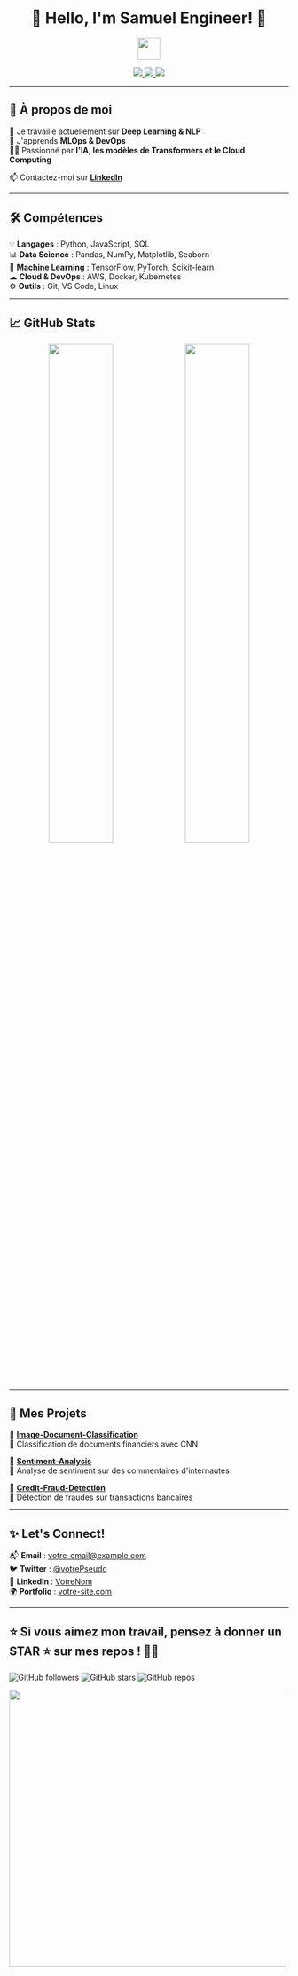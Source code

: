 <h1 align="center">👋 Hello, I'm Samuel Engineer! 🚀</h1>
<p align="center">
  <img src="https://media.giphy.com/media/hvRJCLFzcasrR4ia7z/giphy.gif" width="40px">
</p>

<p align="center">
  <a href="https://www.linkedin.com/in/votre-nom/">
    <img src="https://img.shields.io/badge/LinkedIn-0077B5?style=for-the-badge&logo=linkedin&logoColor=white"/>
  </a>
  <a href="mailto:votre-email@example.com">
    <img src="https://img.shields.io/badge/Email-D14836?style=for-the-badge&logo=gmail&logoColor=white"/>
  </a>
  <a href="https://github.com/votrePseudo?tab=followers">
    <img src="https://img.shields.io/github/followers/votrePseudo?label=Followers&style=for-the-badge"/>
  </a>
</p>

---

## 🚀 **À propos de moi**  

🔭 Je travaille actuellement sur **Deep Learning & NLP**  
🌱 J'apprends **MLOps & DevOps**  
👨‍💻 Passionné par **l'IA, les modèles de Transformers et le Cloud Computing**  

📫 Contactez-moi sur **[LinkedIn](https://www.linkedin.com/in/votre-nom/)**  

---

## 🛠️ **Compétences**  
💡 **Langages** : Python, JavaScript, SQL  
📊 **Data Science** : Pandas, NumPy, Matplotlib, Seaborn  
🤖 **Machine Learning** : TensorFlow, PyTorch, Scikit-learn  
☁ **Cloud & DevOps** : AWS, Docker, Kubernetes  
⚙️ **Outils** : Git, VS Code, Linux  

---

## 📈 **GitHub Stats**  

<p align="center">
  <img width="48%" src="https://github-readme-stats.vercel.app/api?username=Samuel-engineer&show_icons=true&theme=tokyonight" />
  <img width="48%" src="https://github-readme-streak-stats.herokuapp.com/?user=Samuel-engineer&theme=tokyonight" />
</p>

---

## 🎯 **Mes Projets**  

🌟 **[Image-Document-Classification](https://github.com/votrePseudo/Image-Document-Classification)**  
🔹 Classification de documents financiers avec CNN  

🌟 **[Sentiment-Analysis](https://github.com/votrePseudo/Review-Sentiment-Analysis)**  
🔹 Analyse de sentiment sur des commentaires d'internautes  

🌟 **[Credit-Fraud-Detection](https://github.com/votrePseudo/Credit-Fraud-Detection)**  
🔹 Détection de fraudes sur transactions bancaires  

---

## ✨ **Let's Connect!**  

📬 **Email** : [votre-email@example.com](mailto:votre-email@example.com)  
🐦 **Twitter** : [@votrePseudo](https://twitter.com/votrePseudo)  
🔗 **LinkedIn** : [VotreNom](https://www.linkedin.com/in/votreNom/)  
🌍 **Portfolio** : [votre-site.com](https://votre-site.com)  

---

⭐ **Si vous aimez mon travail, pensez à donner un STAR ⭐ sur mes repos !** 🚀✨  
---

![GitHub followers](https://img.shields.io/github/followers/Samuel-engineer?style=social)
![GitHub stars](https://img.shields.io/github/stars/Samuel-engineer?style=social)
![GitHub repos](https://img.shields.io/github/repo-count/Samuel-engineer?style=social)

<img src="https://media.giphy.com/media/3o7aD2saalBwwftBIY/giphy.gif" width="500"/>

